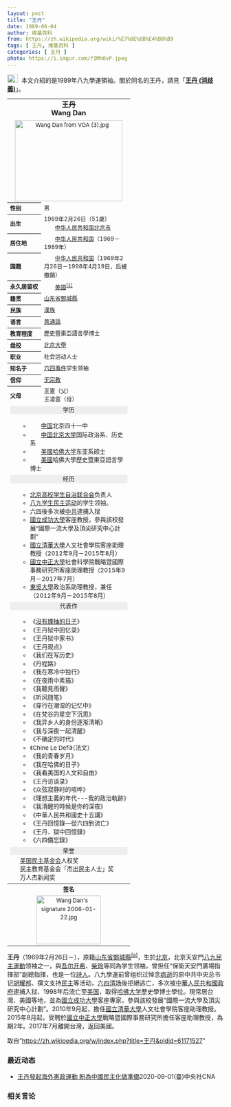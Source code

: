 ```yaml
---
layout: post
title: "王丹"
date: 1989-06-04
author: 维基百科
from: https://zh.wikipedia.org/wiki/%E7%8E%8B%E4%B8%B9
tags: [ 王丹, 维基百科 ]
categories: [ 王丹 ]
photo: https://i.imgur.com/fIMhOvP.jpeg
---
```

<div class="mw-parser-output"><div role="note" class="hatnote navigation-not-searchable"><a href="/wiki/Wikipedia:%E6%B6%88%E6%AD%A7%E4%B9%89" title="Wikipedia:消歧义"><img alt="Disambig gray.svg" src="//upload.wikimedia.org/wikipedia/commons/thumb/5/5f/Disambig_gray.svg/25px-Disambig_gray.svg.png" decoding="async" width="25" height="19" srcset="//upload.wikimedia.org/wikipedia/commons/thumb/5/5f/Disambig_gray.svg/38px-Disambig_gray.svg.png 1.5x, //upload.wikimedia.org/wikipedia/commons/thumb/5/5f/Disambig_gray.svg/50px-Disambig_gray.svg.png 2x" data-file-width="220" data-file-height="168"></a>&nbsp;&nbsp;本文介紹的是1989年八九學運領袖。關於同名的王丹，請見「<b><a href="/wiki/%E7%8E%8B%E4%B8%B9_(%E6%B6%88%E6%AD%A7%E7%BE%A9)" class="mw-disambig" title="王丹 (消歧義)">王丹 (消歧義)</a></b>」。</div>

<table class="infobox biography vcard" cellspacing="3" style="border-spacing:3px;width:22em;text-align:left;font-size:small;line-height:1.5em"><tbody><tr><th colspan="2" style="text-align:center;font-size:125%;font-weight:bold"><span class="fn">王丹<br>Wang Dan</span></th></tr><tr><td colspan="2" style="text-align:center"><a href="/wiki/File:Wang_Dan_from_VOA_(3).jpg" class="image"><img alt="Wang Dan from VOA (3).jpg" src="//upload.wikimedia.org/wikipedia/commons/thumb/6/6b/Wang_Dan_from_VOA_%283%29.jpg/250px-Wang_Dan_from_VOA_%283%29.jpg" decoding="async" width="250" height="188" srcset="//upload.wikimedia.org/wikipedia/commons/thumb/6/6b/Wang_Dan_from_VOA_%283%29.jpg/375px-Wang_Dan_from_VOA_%283%29.jpg 1.5x, //upload.wikimedia.org/wikipedia/commons/thumb/6/6b/Wang_Dan_from_VOA_%283%29.jpg/500px-Wang_Dan_from_VOA_%283%29.jpg 2x" data-file-width="4000" data-file-height="3000"></a></td></tr><tr><th scope="row" style="text-align:left;white-space: nowrap;;">性别</th><td style="">男</td></tr><tr><th scope="row" style="text-align:left;white-space: nowrap;;">出生</th><td style=""><span style="display:none"> (<span class="bday">1969-02-26</span>) </span>1969年2月26日<span class="noprint ForceAgeToShow">（<span class="currentage"></span>51歲）</span><br><span class="birthplace"><span class="flagicon"><img alt="" src="//upload.wikimedia.org/wikipedia/commons/thumb/f/fa/Flag_of_the_People%27s_Republic_of_China.svg/22px-Flag_of_the_People%27s_Republic_of_China.svg.png" decoding="async" width="22" height="15" class="thumbborder" srcset="//upload.wikimedia.org/wikipedia/commons/thumb/f/fa/Flag_of_the_People%27s_Republic_of_China.svg/33px-Flag_of_the_People%27s_Republic_of_China.svg.png 1.5x, //upload.wikimedia.org/wikipedia/commons/thumb/f/fa/Flag_of_the_People%27s_Republic_of_China.svg/44px-Flag_of_the_People%27s_Republic_of_China.svg.png 2x" data-file-width="900" data-file-height="600">&nbsp;</span><a href="/wiki/%E4%B8%AD%E5%8D%8E%E4%BA%BA%E6%B0%91%E5%85%B1%E5%92%8C%E5%9B%BD" title="中华人民共和国">中华人民共和国</a><a href="/wiki/%E5%8C%97%E4%BA%AC%E5%B8%82" title="北京市">北京市</a></span></td></tr><tr><th scope="row" style="text-align:left;white-space: nowrap;;">居住地</th><td class="label" style=""><span class="flagicon"><img alt="" src="//upload.wikimedia.org/wikipedia/commons/thumb/f/fa/Flag_of_the_People%27s_Republic_of_China.svg/22px-Flag_of_the_People%27s_Republic_of_China.svg.png" decoding="async" width="22" height="15" class="thumbborder" srcset="//upload.wikimedia.org/wikipedia/commons/thumb/f/fa/Flag_of_the_People%27s_Republic_of_China.svg/33px-Flag_of_the_People%27s_Republic_of_China.svg.png 1.5x, //upload.wikimedia.org/wikipedia/commons/thumb/f/fa/Flag_of_the_People%27s_Republic_of_China.svg/44px-Flag_of_the_People%27s_Republic_of_China.svg.png 2x" data-file-width="900" data-file-height="600">&nbsp;</span><a href="/wiki/%E4%B8%AD%E5%8D%8E%E4%BA%BA%E6%B0%91%E5%85%B1%E5%92%8C%E5%9B%BD" title="中华人民共和国">中华人民共和国</a>（1969－1989年）</td></tr><tr><th scope="row" style="text-align:left;white-space: nowrap;;">国籍</th><td class="category" style=""><span class="flagicon"><img alt="" src="//upload.wikimedia.org/wikipedia/commons/thumb/f/fa/Flag_of_the_People%27s_Republic_of_China.svg/22px-Flag_of_the_People%27s_Republic_of_China.svg.png" decoding="async" width="22" height="15" class="thumbborder" srcset="//upload.wikimedia.org/wikipedia/commons/thumb/f/fa/Flag_of_the_People%27s_Republic_of_China.svg/33px-Flag_of_the_People%27s_Republic_of_China.svg.png 1.5x, //upload.wikimedia.org/wikipedia/commons/thumb/f/fa/Flag_of_the_People%27s_Republic_of_China.svg/44px-Flag_of_the_People%27s_Republic_of_China.svg.png 2x" data-file-width="900" data-file-height="600">&nbsp;</span><a href="/wiki/%E4%B8%AD%E5%8D%8E%E4%BA%BA%E6%B0%91%E5%85%B1%E5%92%8C%E5%9B%BD" title="中华人民共和国">中华人民共和国</a>（1969年2月26日－1998年4月19日，后被撤銷）</td></tr><tr><th scope="row" style="text-align:left;white-space: nowrap;;">永久居留权</th><td style=""><span class="flagicon"><img alt="" src="//upload.wikimedia.org/wikipedia/commons/thumb/a/a4/Flag_of_the_United_States.svg/22px-Flag_of_the_United_States.svg.png" decoding="async" width="22" height="12" class="thumbborder" srcset="//upload.wikimedia.org/wikipedia/commons/thumb/a/a4/Flag_of_the_United_States.svg/33px-Flag_of_the_United_States.svg.png 1.5x, //upload.wikimedia.org/wikipedia/commons/thumb/a/a4/Flag_of_the_United_States.svg/44px-Flag_of_the_United_States.svg.png 2x" data-file-width="1235" data-file-height="650">&nbsp;</span><a href="/wiki/%E7%BE%8E%E5%9C%8B" class="mw-redirect" title="美國">美國</a><sup id="cite_ref-1" class="reference"><a href="#cite_note-1">[1]</a></sup></td></tr><tr><th scope="row" style="text-align:left;white-space: nowrap;;">籍贯</th><td style=""><a href="/wiki/%E5%B1%B1%E4%B8%9C%E7%9C%81" title="山东省">山东省</a><a href="/wiki/%E9%84%84%E5%9F%8E%E7%B8%A3" class="mw-redirect" title="鄄城縣">鄄城縣</a></td></tr><tr><th scope="row" style="text-align:left;white-space: nowrap;;">民族</th><td class="category" style=""><a href="/wiki/%E6%BC%A2%E6%97%8F" class="mw-redirect" title="漢族">漢族</a></td></tr><tr><th scope="row" style="text-align:left;white-space: nowrap;;">语言</th><td style=""><a href="/wiki/%E6%99%AE%E9%80%9A%E8%A9%B1" class="mw-redirect" title="普通話">普通話</a></td></tr><tr><th scope="row" style="text-align:left;white-space: nowrap;;">教育程度</th><td style="">歷史暨東亞語言學博士</td></tr><tr><th scope="row" style="text-align:left;white-space: nowrap;;"><a href="/wiki/%E6%AF%8D%E6%A0%A1" title="母校">母校</a></th><td style=""><a href="/wiki/%E5%8C%97%E4%BA%AC%E5%A4%A7%E5%AD%B8" class="mw-redirect" title="北京大學">北京大學</a></td></tr><tr><th scope="row" style="text-align:left;white-space: nowrap;;">职业</th><td class="role" style="">社会运动人士</td></tr><tr><th scope="row" style="text-align:left;white-space: nowrap;;">知名于</th><td style=""><a href="/wiki/%E5%85%AD%E5%9B%9B%E4%BA%8B%E4%BB%B6" title="六四事件">六四事件</a>学生领袖</td></tr><tr><th scope="row" style="text-align:left;white-space: nowrap;;">信仰</th><td class="category" style=""><a href="/wiki/%E6%97%A0%E5%AE%97%E6%95%99" title="无宗教">无宗教</a></td></tr><tr><th scope="row" style="text-align:left;white-space: nowrap;;">父母</th><td style="">王憲（父）<br>王凌雲（母）</td></tr><tr><td colspan="2" style="text-align:center;"><div class="NavFrame collapsed" style="border: none; padding: 0;">
<div class="NavHead" style="font-size: 105%; background-color: #eee;">学历</div>
<ul class="NavContent" style="list-style: none none; margin-left: 0; text-align: left; font-size: 105%; margin-top: 0; margin-bottom: 0; line-height: inherit;"><li style="line-height: inherit; margin: 0"><dl style="margin: 0; padding: 0.25em 0 0 0; border; none; text-align: left;">
<ul><li><span class="flagicon"><img alt="" src="//upload.wikimedia.org/wikipedia/commons/thumb/f/fa/Flag_of_the_People%27s_Republic_of_China.svg/22px-Flag_of_the_People%27s_Republic_of_China.svg.png" decoding="async" width="22" height="15" class="thumbborder" srcset="//upload.wikimedia.org/wikipedia/commons/thumb/f/fa/Flag_of_the_People%27s_Republic_of_China.svg/33px-Flag_of_the_People%27s_Republic_of_China.svg.png 1.5x, //upload.wikimedia.org/wikipedia/commons/thumb/f/fa/Flag_of_the_People%27s_Republic_of_China.svg/44px-Flag_of_the_People%27s_Republic_of_China.svg.png 2x" data-file-width="900" data-file-height="600">&nbsp;</span><a href="/wiki/%E4%B8%AD%E5%8D%8E%E4%BA%BA%E6%B0%91%E5%85%B1%E5%92%8C%E5%9B%BD" title="中华人民共和国">中国</a>北京四十一中</li>
<li><span class="flagicon"><img alt="" src="//upload.wikimedia.org/wikipedia/commons/thumb/f/fa/Flag_of_the_People%27s_Republic_of_China.svg/22px-Flag_of_the_People%27s_Republic_of_China.svg.png" decoding="async" width="22" height="15" class="thumbborder" srcset="//upload.wikimedia.org/wikipedia/commons/thumb/f/fa/Flag_of_the_People%27s_Republic_of_China.svg/33px-Flag_of_the_People%27s_Republic_of_China.svg.png 1.5x, //upload.wikimedia.org/wikipedia/commons/thumb/f/fa/Flag_of_the_People%27s_Republic_of_China.svg/44px-Flag_of_the_People%27s_Republic_of_China.svg.png 2x" data-file-width="900" data-file-height="600">&nbsp;</span><a href="/wiki/%E4%B8%AD%E5%8D%8E%E4%BA%BA%E6%B0%91%E5%85%B1%E5%92%8C%E5%9B%BD" title="中华人民共和国">中国</a><a href="/wiki/%E5%8C%97%E4%BA%AC%E5%A4%A7%E5%AD%A6" title="北京大学">北京大学</a>国际政治系、历史系</li>
<li><span class="flagicon"><img alt="" src="//upload.wikimedia.org/wikipedia/commons/thumb/a/a4/Flag_of_the_United_States.svg/22px-Flag_of_the_United_States.svg.png" decoding="async" width="22" height="12" class="thumbborder" srcset="//upload.wikimedia.org/wikipedia/commons/thumb/a/a4/Flag_of_the_United_States.svg/33px-Flag_of_the_United_States.svg.png 1.5x, //upload.wikimedia.org/wikipedia/commons/thumb/a/a4/Flag_of_the_United_States.svg/44px-Flag_of_the_United_States.svg.png 2x" data-file-width="1235" data-file-height="650">&nbsp;</span><a href="/wiki/%E7%BE%8E%E5%9C%8B" class="mw-redirect" title="美國">美國</a><a href="/wiki/%E5%93%88%E4%BD%9B%E5%A4%A7%E5%AD%A6" title="哈佛大学">哈佛大学</a>东亚系硕士</li>
<li><span class="flagicon"><img alt="" src="//upload.wikimedia.org/wikipedia/commons/thumb/a/a4/Flag_of_the_United_States.svg/22px-Flag_of_the_United_States.svg.png" decoding="async" width="22" height="12" class="thumbborder" srcset="//upload.wikimedia.org/wikipedia/commons/thumb/a/a4/Flag_of_the_United_States.svg/33px-Flag_of_the_United_States.svg.png 1.5x, //upload.wikimedia.org/wikipedia/commons/thumb/a/a4/Flag_of_the_United_States.svg/44px-Flag_of_the_United_States.svg.png 2x" data-file-width="1235" data-file-height="650">&nbsp;</span><a href="/wiki/%E7%BE%8E%E5%9C%8B" class="mw-redirect" title="美國">美國</a>哈佛大學歷史暨東亞語言學博士</li></ul>
</dl></li></ul>
</div></td></tr><tr><td colspan="2" style="text-align:center;"><div class="NavFrame collapsed" style="border: none; padding: 0;">
<div class="NavHead" style="font-size: 105%; background-color: #eee;">经历</div>
<ul class="NavContent" style="list-style: none none; margin-left: 0; text-align: left; font-size: 105%; margin-top: 0; margin-bottom: 0; line-height: inherit;"><li style="line-height: inherit; margin: 0"><dl style="margin: 0; padding: 0.25em 0 0 0; border; none; text-align: left;">
<ul><li><a href="/wiki/%E5%8C%97%E4%BA%AC%E9%AB%98%E6%A0%A1%E5%AD%A6%E7%94%9F%E8%87%AA%E6%B2%BB%E8%81%94%E5%90%88%E4%BC%9A" title="北京高校学生自治联合会">北京高校学生自治联合会</a>负责人</li>
<li><a href="/wiki/%E5%85%AB%E4%B9%9D%E5%AD%A6%E7%94%9F%E6%B0%91%E4%B8%BB%E8%BF%90%E5%8A%A8" class="mw-redirect" title="八九学生民主运动">八九学生民主运动</a>的学生领袖。</li>
<li>六四後多次被<a href="/wiki/%E4%B8%AD%E8%8F%AF%E4%BA%BA%E6%B0%91%E5%85%B1%E5%92%8C%E5%9C%8B%E6%94%BF%E5%BA%9C" title="中華人民共和國政府">中共</a>逮捕入狱</li>
<li><a href="/wiki/%E5%9C%8B%E7%AB%8B%E6%88%90%E5%8A%9F%E5%A4%A7%E5%AD%B8" title="國立成功大學">國立成功大學</a>客座教授，參與該校發展“國際一流大學及頂尖研究中心計劃”</li>
<li><a href="/wiki/%E5%9C%8B%E7%AB%8B%E6%B8%85%E8%8F%AF%E5%A4%A7%E5%AD%B8" title="國立清華大學">國立清華大學</a>人文社會學院客座助理教授（2012年9月－2015年8月）</li>
<li><a href="/wiki/%E5%9C%8B%E7%AB%8B%E4%B8%AD%E6%AD%A3%E5%A4%A7%E5%AD%B8" title="國立中正大學">國立中正大學</a>社會科學院戰略暨國際事務研究所客座助理教授（2015年9月－2017年7月）</li>
<li><a href="/wiki/%E6%9D%B1%E5%90%B3%E5%A4%A7%E5%AD%B8_(%E5%8F%B0%E7%81%A3)" class="mw-redirect" title="東吳大學 (台灣)">東吳大學</a>政治系助理教授，兼任（2012年9月－2015年8月）</li></ul>
</dl></li></ul>
</div></td></tr><tr><td colspan="2" style="text-align:center;"><div class="NavFrame collapsed" style="border: none; padding: 0;">
<div class="NavHead" style="font-size: 105%; background-color: #eee;">代表作</div>
<ul class="NavContent" style="list-style: none none; margin-left: 0; text-align: left; font-size: 105%; margin-top: 0; margin-bottom: 0; line-height: inherit;"><li style="line-height: inherit; margin: 0"><dl style="margin: 0; padding: 0.25em 0 0 0; border; none; text-align: left;">
<ul><li>《<a href="/wiki/%E6%B2%A1%E6%9C%89%E7%83%9F%E6%8A%BD%E7%9A%84%E6%97%A5%E5%AD%90" title="没有烟抽的日子">沒有煙抽的日子</a>》</li>
<li>《王丹狱中回忆录》</li>
<li>《王丹狱中家书》</li>
<li>《王丹观点》</li>
<li>《我们在写历史》</li>
<li>《丹程路》</li>
<li>《我在寒冷中独行》</li>
<li>《在夜雨中素描》</li>
<li>《我聽見雨聲》</li>
<li>《听风随笔》</li>
<li>《穿行在潮湿的记忆中》</li>
<li>《在梵谷的星空下沉思》</li>
<li>《我异乡人的身份逐渐清晰》</li>
<li>《我与深夜一起清醒》</li>
<li>《不确定的时代》</li>
<li>《Chine Le Defi》（法文）</li>
<li>《我的青春岁月》</li>
<li>《我在哈佛的日子》</li>
<li>《我看美国的人文和自由》</li>
<li>《王丹访谈录》</li>
<li>《众弦寂静时的喧哗》</li>
<li>《理想主義的年代---我的政治軌跡》</li>
<li>《我清醒的時候是你的深夜》</li>
<li>《中華人民共和國史十五講》</li>
<li>《王丹回憶錄—從六四到流亡》</li>
<li>《王丹．獄中回憶錄》</li>
<li>《六四備忘錄》</li></ul>
</dl></li></ul>
</div></td></tr><tr><td colspan="2" style="text-align:center;"><div class="NavFrame collapsed" style="border: none; padding: 0;">
<div class="NavHead" style="font-size: 105%; background-color: #eee;">荣誉</div>
<ul class="NavContent" style="list-style: none none; margin-left: 0; text-align: left; font-size: 105%; margin-top: 0; margin-bottom: 0; line-height: inherit;"><li style="line-height: inherit; margin: 0"><dl style="margin: 0; padding: 0.25em 0 0 0; border; none; text-align: left;">
<a href="/wiki/%E7%BE%8E%E5%9B%BD%E6%B0%91%E4%B8%BB%E5%9F%BA%E9%87%91%E4%BC%9A" class="mw-redirect" title="美国民主基金会">美国民主基金会</a>人权奖<br>民主教育基金会「杰出民主人士」奖<br>万人杰新闻奖
</dl></li></ul>
</div></td></tr><tr><th colspan="2" style="text-align:center;">签名</th></tr><tr><td colspan="2" style="text-align:center;"><a href="/wiki/File:Wang_Dan%27s_signature_2006-01-22.jpg" class="image"><img alt="Wang Dan's signature 2006-01-22.jpg" src="//upload.wikimedia.org/wikipedia/commons/thumb/d/d0/Wang_Dan%27s_signature_2006-01-22.jpg/150px-Wang_Dan%27s_signature_2006-01-22.jpg" decoding="async" width="150" height="113" srcset="//upload.wikimedia.org/wikipedia/commons/thumb/d/d0/Wang_Dan%27s_signature_2006-01-22.jpg/225px-Wang_Dan%27s_signature_2006-01-22.jpg 1.5x, //upload.wikimedia.org/wikipedia/commons/thumb/d/d0/Wang_Dan%27s_signature_2006-01-22.jpg/300px-Wang_Dan%27s_signature_2006-01-22.jpg 2x" data-file-width="1106" data-file-height="830"></a></td></tr></tbody></table>
<p><b>王丹</b>（1969年2月26日<span class="useeditintro" title="Template:BLP editintro">－</span>），原籍<a href="/wiki/%E5%B1%B1%E4%B8%9C%E7%9C%81" title="山东省">山东省</a><a href="/wiki/%E9%84%84%E5%9F%8E%E7%B8%A3" class="mw-redirect" title="鄄城縣">鄄城縣</a><sup id="cite_ref-2" class="reference"><a href="#cite_note-2">[a]</a></sup>，生於<a href="/wiki/%E5%8C%97%E4%BA%AC" class="mw-redirect" title="北京">北京</a>，北京天安門<a href="/wiki/%E5%85%AD%E5%9B%9B%E4%BA%8B%E4%BB%B6" title="六四事件">八九民主運動</a>领袖之一，與<a href="/wiki/%E5%90%BE%E5%B0%94%E5%BC%80%E5%B8%8C" class="mw-redirect" title="吾尔开希">吾尔开希</a>、<a href="/wiki/%E6%9F%B4%E7%8E%B2" title="柴玲">柴玲</a>等同為学生领袖，曾担任“保衛天安門廣場指揮部”副總指揮，也是一位<a href="/wiki/%E8%A9%A9%E4%BA%BA" class="mw-redirect" title="詩人">詩人</a>。八九學運前曾组织过悼念<a href="/wiki/%E8%83%A1%E8%80%80%E9%82%A6%E4%B9%8B%E6%AD%BB" title="胡耀邦之死">病逝</a>的原中共中央总书记<a href="/wiki/%E8%83%A1%E8%80%80%E9%82%A6" title="胡耀邦">胡耀邦</a>、撰文支持<a href="/wiki/%E6%B0%91%E4%B8%BB" title="民主">民主</a>等活动，<a href="/wiki/%E5%85%AD%E5%9B%9B%E6%B8%85%E5%9C%BA" title="六四清场">六四清场</a>後拒絕逃亡，多次被<a href="/wiki/%E4%B8%AD%E8%8F%AF%E4%BA%BA%E6%B0%91%E5%85%B1%E5%92%8C%E5%9C%8B%E6%94%BF%E5%BA%9C" title="中華人民共和國政府">中華人民共和國政府</a>逮捕入狱、1998年后流亡至<a href="/wiki/%E7%BE%8E%E5%9B%BD" title="美国">美国</a>，取得<a href="/wiki/%E5%93%88%E4%BD%9B%E5%A4%A7%E5%AD%A6" title="哈佛大学">哈佛大学</a>歷史學博士學位。現常居台灣、美國等地，並為<a href="/wiki/%E5%9C%8B%E7%AB%8B%E6%88%90%E5%8A%9F%E5%A4%A7%E5%AD%B8" title="國立成功大學">國立成功大學</a>客座專家，參與該校發展“國際一流大學及頂尖研究中心計劃”。2010年9月起，擔任<a href="/wiki/%E5%9C%8B%E7%AB%8B%E6%B8%85%E8%8F%AF%E5%A4%A7%E5%AD%B8" title="國立清華大學">國立清華大學</a>人文社會學院客座助理教授。2015年8月起，受聘於<a href="/wiki/%E5%9C%8B%E7%AB%8B%E4%B8%AD%E6%AD%A3%E5%A4%A7%E5%AD%B8" title="國立中正大學">國立中正大學</a>戰略暨國際事務研究所擔任客座助理教授，為期2年。2017年7月離開台灣，返回美國。
</p>
</div><noscript><img src="//zh.wikipedia.org/wiki/Special:CentralAutoLogin/start?type=1x1" alt="" title="" width="1" height="1" style="border: none; position: absolute;"></noscript>
<div class="printfooter">取自“<a dir="ltr" href="https://zh.wikipedia.org/w/index.php?title=王丹&amp;oldid=61171527">https://zh.wikipedia.org/w/index.php?title=王丹&amp;oldid=61171527</a>”</div><div id="recent-news"><h3>最近动态</h3><ul><li><a href="https://nodebe4.github.io/waimei/2020-09-01/%E7%8E%8B%E4%B8%B9%E7%99%BC%E8%B5%B7%E6%B5%B7%E5%A4%96%E6%86%B2%E6%94%BF%E9%81%8B%E5%8B%95-%E7%9B%BC%E7%82%BA%E4%B8%AD%E5%9C%8B%E6%B0%91%E4%B8%BB%E5%8C%96%E5%81%9A%E6%BA%96%E5%82%99" title="王丹發起海外憲政運動 盼為中國民主化做準備—— （中央社記者繆宗翰台北1日電）六四學運領袖、美國智庫「對話中國」創辦人王丹等人今晚在華府舉行線上記者會，宣布啟動海外憲政運動，希望藉此凝聚海外華人...">王丹發起海外憲政運動  盼為中國民主化做準備</a><time>2020-09-01</time><a class="tag">(臺)中央社CNA</a></li>
</ul></div><div id="open-opinion"><h3>相关言论</h3><ul></ul></div>